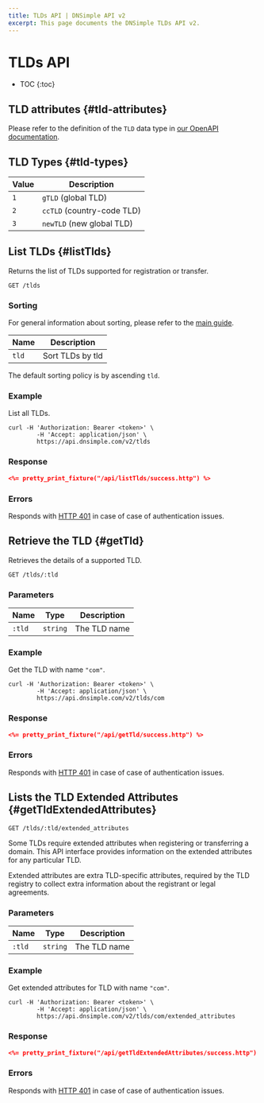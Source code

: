 ```yaml
---
title: TLDs API | DNSimple API v2
excerpt: This page documents the DNSimple TLDs API v2.
---
```


# TLDs API

* TOC
{:toc}


## TLD attributes {#tld-attributes}

Please refer to the definition of the `TLD` data type in [our OpenAPI documentation](/v2/openapi.yml/).

## TLD Types {#tld-types}

Value | Description
------|------------
`1`   | `gTLD` (global TLD)
`2`   | `ccTLD` (country-code TLD)
`3`   | `newTLD` (new global TLD)


## List TLDs {#listTlds}

Returns the list of TLDs supported for registration or transfer.

~~~
GET /tlds
~~~

### Sorting

For general information about sorting, please refer to the [main guide](/v2/#sorting).

Name | Description
-----|------------
`tld` | Sort TLDs by tld

The default sorting policy is by ascending `tld`.

### Example

List all TLDs.

~~~shell
curl -H 'Authorization: Bearer <token>' \
        -H 'Accept: application/json' \
        https://api.dnsimple.com/v2/tlds
~~~

### Response

~~~json
<%= pretty_print_fixture("/api/listTlds/success.http") %>
~~~

### Errors

Responds with [HTTP 401](/v2/#unauthorized) in case of case of authentication issues.


## Retrieve the TLD {#getTld}

Retrieves the details of a supported TLD.

~~~
GET /tlds/:tld
~~~

### Parameters

Name | Type | Description
-----|------|------------
`:tld` | `string` | The TLD name

### Example

Get the TLD with name `"com"`.

~~~shell
curl -H 'Authorization: Bearer <token>' \
        -H 'Accept: application/json' \
        https://api.dnsimple.com/v2/tlds/com
~~~

### Response

~~~json
<%= pretty_print_fixture("/api/getTld/success.http") %>
~~~

### Errors

Responds with [HTTP 401](/v2/#unauthorized) in case of case of authentication issues.

## Lists the TLD Extended Attributes {#getTldExtendedAttributes}

~~~
GET /tlds/:tld/extended_attributes
~~~

Some TLDs require extended attributes when registering or transferring a domain.
This API interface provides information on the extended attributes for any particular TLD.

Extended attributes are extra TLD-specific attributes, required by the TLD registry to collect extra information about the registrant or legal agreements.

### Parameters

Name | Type | Description
-----|------|------------
`:tld` | `string` | The TLD name

### Example

Get extended attributes for TLD with name `"com"`.

~~~shell
curl -H 'Authorization: Bearer <token>' \
        -H 'Accept: application/json' \
        https://api.dnsimple.com/v2/tlds/com/extended_attributes
~~~

### Response

~~~json
<%= pretty_print_fixture("/api/getTldExtendedAttributes/success.http") %>
~~~

### Errors

Responds with [HTTP 401](/v2/#unauthorized) in case of case of authentication issues.